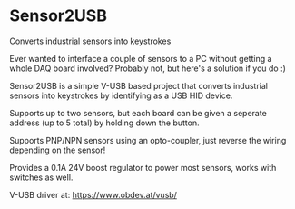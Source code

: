 # Sensor2USB
Converts industrial sensors into keystrokes

Ever wanted to interface a couple of sensors to a PC without getting a whole DAQ board involved? Probably not, but here's a solution if you do :)

Sensor2USB is a simple V-USB based project that converts industrial sensors into keystrokes by identifying as a USB HID device.

Supports up to two sensors, but each board can be given a seperate address (up to 5 total) by holding down the button.

Supports PNP/NPN sensors using an opto-coupler, just reverse the wiring depending on the sensor!

Provides a 0.1A 24V boost regulator to power most sensors, works with switches as well.

V-USB driver at: https://www.obdev.at/vusb/
